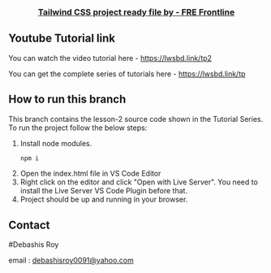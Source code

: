 <p align="center">
  <h3 align="center"><a href="https://github.com/learnwithsumit/tailwind-playlist">Tailwind CSS project ready file by - FRE Frontline</a></h3>
</p>

## Youtube Tutorial link

You can watch the video tutorial here - https://lwsbd.link/tp2

You can get the complete series of tutorials here - https://lwsbd.link/tp

## How to run this branch

This branch contains the lesson-2 source code shown in the Tutorial Series. To run the project follow the below steps:

1. Install node modules.
   ```sh
   npm i
   ```
2. Open the index.html file in VS Code Editor
3. Right click on the editor and click "Open with Live Server". You need to install the Live Server VS Code Plugin before that.
4. Project should be up and running in your browser.

<!-- CONTACT -->

## Contact

#Debashis Roy

email : debashisroy0091@yahoo.com
